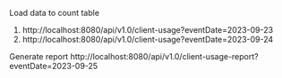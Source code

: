 Load data to count table
1. http://localhost:8080/api/v1.0/client-usage?eventDate=2023-09-23
2. http://localhost:8080/api/v1.0/client-usage?eventDate=2023-09-24

Generate report
http://localhost:8080/api/v1.0/client-usage-report?eventDate=2023-09-25
